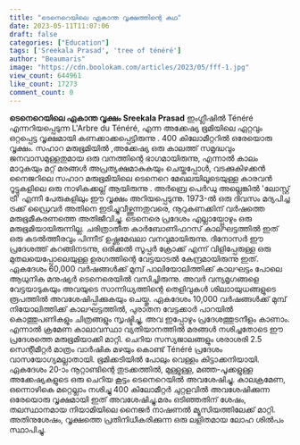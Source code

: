 ```yaml
---
title: "ടെനെറെയിലെ ഏകാന്ത വൃക്ഷത്തിന്റെ കഥ"
date: 2023-05-11T11:07:06
draft: false
categories: ["Education"]
tags: ['Sreekala Prasad', 'tree of ténéré']
author: "Beaumaris"
image: "https://cdn.boolokam.com/articles/2023/05/fff-1.jpg"
view_count: 644961
like_count: 17273
comment_count: 0
---
```


**ടെനെറെയിലെ ഏകാന്ത വൃക്ഷം** **Sreekala Prasad** ഇംഗ്ലീഷിൽ Ténéré എന്നറിയപ്പെടുന്ന L'Arbre du Ténéré, എന്ന അക്കേഷ്യ ഭൂമിയിലെ ഏറ്റവും ഒറ്റപ്പെട്ട വൃക്ഷമായി കണക്കാക്കപ്പെട്ടിരുന്നു . 400 കിലോമീറ്ററിൽ ഒരേയൊരു വൃക്ഷം. സഹാറ മരുഭൂമിയിൽ ,അക്കേഷ്യ ഒരു കാലത്ത് സമൃദ്ധവും ജനവാസമുള്ളതുമായ ഒരു വനത്തിന്റെ ഭാഗമായിരുന്നു, എന്നാൽ കാലം മാറുകയും മറ്റ് മരങ്ങൾ അപ്രത്യക്ഷമാകുകയും ചെയ്തപ്പോൾ, വടക്കുകിഴക്കൻ നൈജറിലെ സഹാറ മരുഭൂമിയിലെ ടെനെറെ മേഖലയിലൂടെയുള്ള കാരവൻ റൂട്ടുകളിലെ ഒരു നാഴികക്കല്ല് ആയിരുന്നു . അർബ്രെ പെർഡു അല്ലെങ്കിൽ 'ലോസ്റ്റ് ട്രീ' എന്നീ പേരുകളിലും ഈ വൃക്ഷം അറിയപ്പെടുന്നു. 1973-ൽ ഒരു ദിവസം മദ്യപിച്ച ട്രക്ക് ഡ്രൈവർ അതിനെ ഇടിച്ചുവീഴ്ത്തുന്നതുവരെ, നൂറുകണക്കിന് വർഷത്തെ മരുഭൂമീകരണത്തെ അതിജീവിച്ചു. [](https://cdn.boolokam.com/articles/2023/05/fff-1.jpg)ടെനെരെ പ്രദേശം എല്ലായ്പ്പോഴും ഒരു മരുഭൂമിയായിരുന്നില്ല. ചരിത്രാതീത കാർബോണിഫറസ് കാലഘട്ടത്തിൽ ഇത് ഒരു കടൽത്തീരവും പിന്നീട് ഉഷ്ണമേഖലാ വനവുമായിരുന്നു. ദിനോസർ ഈ പ്രദേശത്ത് കറങ്ങിനടന്നു, ഒരിക്കൽ സൂപ്പർ ക്രോക്ക് എന്ന് വിളിപ്പേരുള്ള ഒരു മുതലയെപ്പോലെയുള്ള ഉരഗത്തിന്റെ വേട്ടയാടൽ കേന്ദ്രമായിരുന്നു ഇത്. ഏകദേശം 60,000 വർഷങ്ങൾക്ക് മുമ്പ് പാലിയോലിത്തിക്ക് കാലഘട്ടം പോലെ ആധുനിക മനുഷ്യർ ടെനെരെയിൽ വസിച്ചിരുന്നു. അവർ വന്യമൃഗങ്ങളെ വേട്ടയാടുകയും അവയുടെ സാന്നിധ്യത്തിന്റെ തെളിവുകൾ ശിലാായുധങ്ങളുടെ രൂപത്തിൽ അവശേഷിപ്പിക്കുകയും ചെയ്തു. ഏകദേശം 10,000 വർഷങ്ങൾക്ക് മുമ്പ് നിയോലിത്തിക്ക് കാലഘട്ടത്തിൽ, പുരാതന വേട്ടക്കാർ പാറയിൽ കൊത്തുപണികളും ചിത്രങ്ങളും സൃഷ്ടിച്ചു, അവ ഇപ്പോഴും പ്രദേശത്തുടനീളം കാണാം. എന്നാൽ ക്രമേണ കാലാവസ്ഥാ വ്യതിയാനത്തിൽ മരങ്ങൾ നശിച്ചതോടെ ഈ പ്രദേശത്തെ മരുഭൂമിയാക്കി മാറ്റി. ചെറിയ സസ്യജാലങ്ങളും ശരാശരി 2.5 സെന്റീമീറ്റർ മാത്രം വാർഷിക മഴയും കൊണ്ട് Ténéré പ്രദേശം വാസയോഗ്യമല്ലാതായി. ഭൂമിക്കടിയിൽ പോലും വെള്ളം കിട്ടാക്കനിയായി. ഏകദേശം 20-ാം നൂറ്റാണ്ടിന്റെ തുടക്കത്തിൽ, മുള്ളുള്ള, മഞ്ഞ-പൂക്കളുള്ള അക്കേഷ്യകളുടെ ഒരു ചെറിയ കൂട്ടം ടെനെറെയിൽ അവശേഷിച്ചു. കാലക്രമേണ, ഒന്നൊഴികെ മറ്റെല്ലാം നശിച്ചു 400 കിലോമീറ്റർ ചുറ്റളവിൽ അവശേഷിക്കുന്ന ഒരേയൊരു വൃക്ഷമായി ഇത് അവശേഷിച്ചു.മരം ഒടിഞ്ഞതിന് ശേഷം, തലസ്ഥാനമായ നിയാമിയിലെ നൈജർ നാഷണൽ മ്യൂസിയത്തിലേക്ക് മാറ്റി. അതിനുശേഷം, വൃക്ഷത്തെ പ്രതിനിധീകരിക്കുന്ന ഒരു ലളിതമായ ലോഹ ശിൽപം സ്ഥാപിച്ചു.
